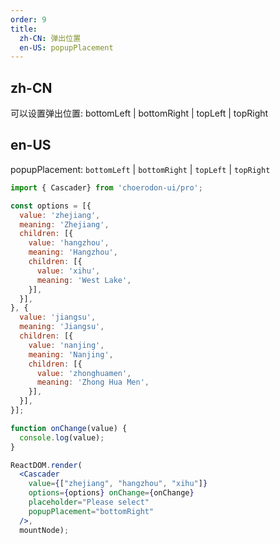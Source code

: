 ```yaml
---
order: 9
title:
  zh-CN: 弹出位置
  en-US: popupPlacement
---
```


## zh-CN

可以设置弹出位置: bottomLeft \| bottomRight \| topLeft \| topRight

## en-US

popupPlacement: `bottomLeft` \| `bottomRight` \| `topLeft` \| `topRight`

```jsx
import { Cascader} from 'choerodon-ui/pro';

const options = [{
  value: 'zhejiang',
  meaning: 'Zhejiang',
  children: [{
    value: 'hangzhou',
    meaning: 'Hangzhou',
    children: [{
      value: 'xihu',
      meaning: 'West Lake',
    }],
  }],
}, {
  value: 'jiangsu',
  meaning: 'Jiangsu',
  children: [{
    value: 'nanjing',
    meaning: 'Nanjing',
    children: [{
      value: 'zhonghuamen',
      meaning: 'Zhong Hua Men',
    }],
  }],
}];

function onChange(value) {
  console.log(value);
}

ReactDOM.render(
  <Cascader
    value={["zhejiang", "hangzhou", "xihu"]}
    options={options} onChange={onChange}
    placeholder="Please select"
    popupPlacement="bottomRight"
  />,
  mountNode);
```
